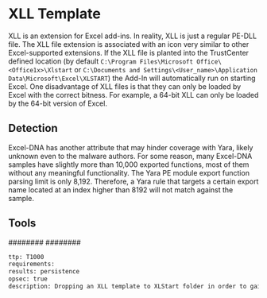 # XLL Template
XLL is an extension for Excel add-ins. In reality, XLL is just a regular PE-DLL file. The XLL file extension is associated with an icon very similar to other Excel-supported extensions.
If the XLL file is planted into the TrustCenter defined location (by default `C:\Program Files\Microsoft Office\<Office1x>\Xlstart` or `C:\Documents and Settings\<User_name>\Application Data\Microsoft\Excel\XLSTART`) the Add-In will automatically run on starting Excel.
One disadvantage of XLL files is that they can only be loaded by Excel with the correct bitness. For example, a 64-bit XLL can only be loaded by the 64-bit version of Excel.

## Detection
Excel-DNA has another attribute that may hinder coverage with Yara, likely unknown even to the malware authors. For some reason, many Excel-DNA samples have slightly more than 10,000 exported functions, most of them without any meaningful functionality. The Yara PE module export function parsing limit is only 8,192. Therefore, a Yara rule that targets a certain export name located at an index higher than 8192 will not match against the sample.

## Tools
########
########


```meta
ttp: T1000
requirements: 
results: persistence
opsec: true
description: Dropping an XLL template to XLStart folder in order to gain persistence through launching Excel
```